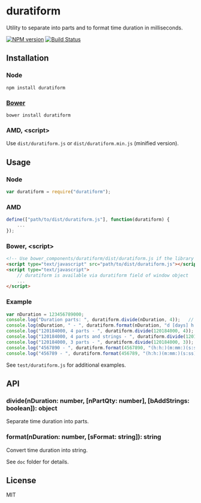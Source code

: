 # duratiform

Utility to separate into parts and to format time duration in milliseconds.

[![NPM version](https://badge.fury.io/js/duratiform.png)](http://badge.fury.io/js/duratiform)
[![Build Status](https://travis-ci.org/gamtiq/duratiform.png)](https://travis-ci.org/gamtiq/duratiform)

## Installation

### Node

    npm install duratiform

### [Bower](http://bower.io)

    bower install duratiform

### AMD, &lt;script&gt;

Use `dist/duratiform.js` or `dist/duratiform.min.js` (minified version).

## Usage

### Node

```js
var duratiform = require("duratiform");
```

### AMD

```js
define(["path/to/dist/duratiform.js"], function(duratiform) {
    ...
});
```

### Bower, &lt;script&gt;

```html
<!-- Use bower_components/duratiform/dist/duratiform.js if the library was installed by Bower -->
<script type="text/javascript" src="path/to/dist/duratiform.js"></script>
<script type="text/javascript">
    // duratiform is available via duratiform field of window object
    ...
</script>
```

### Example

```js
var nDuration = 123456789000;
console.log("Duration parts: ", duratiform.divide(nDuration, 4));   // { day: 1428, hour: 21, minute: 33, second: 9 }
console.log(nDuration, " - ", duratiform.format(nDuration, "d [days] h [hours] m [minutes] s [seconds]"));   // 1428 days 21 hours 33 minutes 9 seconds
console.log("120184000, 4 parts - ", duratiform.divide(120184000, 4));   // { day: 1, hour: 9, minute: 23, second: 4 }
console.log("120184000, 4 parts and strings - ", duratiform.divide(120184000, 4, true));   // { day: 1, day2: "01", hour: 9, hour2: "09", minute: 23, minute2: "23", second: 4, second2: "04" }
console.log("120184000, 3 parts - ", duratiform.divide(120184000, 3));   // { hour: 33, minute: 23, second: 4 }
console.log("4567890 - ", duratiform.format(4567890, "(h:h:)(m:mm:)(s:ss)"));   // 1:16:07
console.log("456789 - ", duratiform.format(456789, "(h:h:)(m:mm:)(s:ss)"));   // 07:36
```

See `test/duratiform.js` for additional examples.

## API

### divide(nDuration: number, [nPartQty: number], [bAddStrings: boolean]): object

Separate time duration into parts.

### format(nDuration: number, [sFormat: string]): string

Convert time duration into string.

See `doc` folder for details.

## License

MIT

